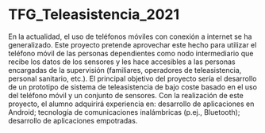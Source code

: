 # TFG_Teleasistencia_2021
En la actualidad, el uso de teléfonos móviles con conexión a internet se ha generalizado. Este proyecto pretende aprovechar este hecho para utilizar el teléfono móvil de las personas dependientes como nodo intermediario que recibe los datos de los sensores y les hace accesibles a las personas encargadas de la supervisión (familiares, operadores de teleasistencia, personal sanitario, etc.).  El principal objetivo del proyecto sería el desarrollo de un prototipo de sistema de teleasistencia de bajo coste basado en el uso del teléfono móvil y un conjunto de sensores. Con la realización de este proyecto, el alumno adquirirá experiencia en: desarrollo de aplicaciones en Android; tecnología de comunicaciones inalámbricas (p.ej., Bluetooth); desarrollo de aplicaciones empotradas.
